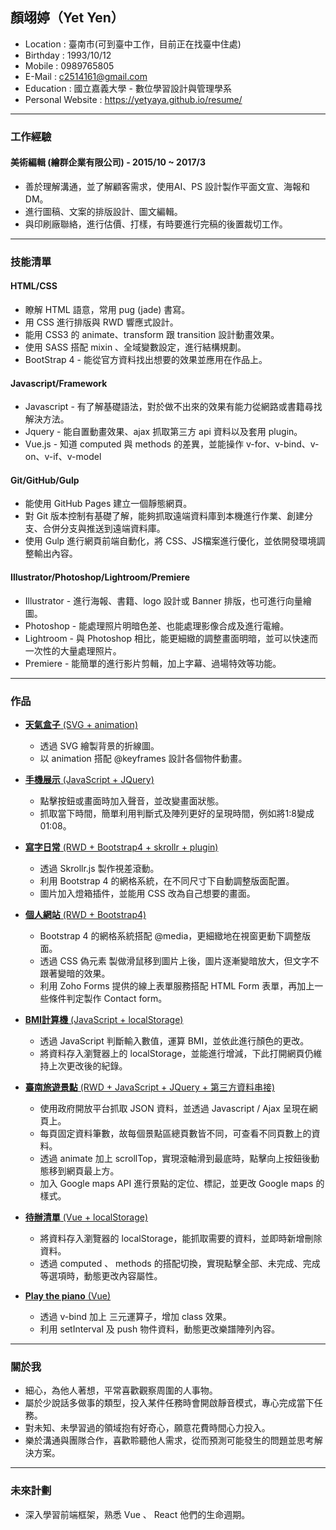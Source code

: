 ## 顏翊婷（Yet Yen）

- Location : 臺南市(可到臺中工作，目前正在找臺中住處)
- Birthday : 1993/10/12
- Mobile : 0989765805
- E-Mail : c2514161@gmail.com
- Education : 國立嘉義大學 - 數位學習設計與管理學系
- Personal Website : <a href="https://yetyaya.github.io/resume/" target="_blank"> https://yetyaya.github.io/resume/</a>

<hr>

### 工作經驗

#### 美術編輯 (繪群企業有限公司) - 2015/10 ~ 2017/3

* 善於理解溝通，並了解顧客需求，使用AI、PS 設計製作平面文宣、海報和DM。
* 進行圖稿、文案的排版設計、圖文編輯。
* 與印刷廠聯絡，進行估價、打樣，有時要進行完稿的後置裁切工作。

<hr>

### 技能清單

#### HTML/CSS

* 瞭解 HTML 語意，常用 pug (jade) 書寫。
* 用 CSS 進行排版與 RWD 響應式設計。
* 能用 CSS3 的 animate、transform 跟 transition 設計動畫效果。
* 使用 SASS 搭配 mixin 、全域變數設定，進行結構規劃。
* BootStrap 4 - 能從官方資料找出想要的效果並應用在作品上。
 
#### Javascript/Framework

* Javascript - 有了解基礎語法，對於做不出來的效果有能力從網路或書籍尋找解決方法。
* Jquery - 能自置動畫效果、ajax 抓取第三方 api 資料以及套用 plugin。
* Vue.js - 知道 computed 與 methods 的差異，並能操作 v-for、v-bind、v-on、v-if、v-model

#### Git/GitHub/Gulp

* 能使用 GitHub Pages 建立一個靜態網頁。
* 對 Git 版本控制有基礎了解，能夠抓取遠端資料庫到本機進行作業、創建分支、合併分支與推送到遠端資料庫。
* 使用 Gulp 進行網頁前端自動化，將 CSS、JS檔案進行優化，並依開發環境調整輸出內容。

#### Illustrator/Photoshop/Lightroom/Premiere
* Illustrator - 進行海報、書籍、logo 設計或 Banner 排版，也可進行向量繪圖。
* Photoshop - 能處理照片明暗色差、也能處理影像合成及進行電繪。
* Lightroom - 與 Photoshop 相比，能更細緻的調整畫面明暗，並可以快速而一次性的大量處理照片。
* Premiere - 能簡單的進行影片剪輯，加上字幕、過場特效等功能。

<hr>

### 作品

* <a href="https://yetyaya.github.io/weatherbox/" target="_blank"><B>天氣盒子</B> (SVG + animation)</a> <BR>
  - 透過 SVG 繪製背景的折線圖。
  - 以 animation 搭配 @keyframes 設計各個物件動畫。
  
* <a href="https://yetyaya.github.io/iphonedemo/" target="_blank"><B>手機展示</B> (JavaScript + JQuery)</a> <BR>
  - 點擊按鈕或畫面時加入聲音，並改變畫面狀態。
  - 抓取當下時間，簡單利用判斷式及陣列更好的呈現時間，例如將1:8變成01:08。
  
* <a href="https://yetyaya.github.io/writedaily/" target="_blank"><B>寫字日常</B> (RWD + Bootstrap4 + skrollr + plugin)</a> <BR>
  - 透過 Skrollr.js 製作視差滾動。
  - 利用 Bootstrap 4 的網格系統，在不同尺寸下自動調整版面配置。
  - 圖片加入燈箱插件，並能用 CSS 改為自己想要的畫面。
  
* <a href="https://yetyaya.github.io/resume/" target="_blank"><B>個人網站</B> (RWD + Bootstrap4)</a> <BR>
  - Bootstrap 4 的網格系統搭配 @media，更細緻地在視窗更動下調整版面。
  - 透過 CSS 偽元素 製做滑鼠移到圖片上後，圖片逐漸變暗放大，但文字不跟著變暗的效果。
  - 利用 Zoho Forms 提供的線上表單服務搭配 HTML Form 表單，再加上一些條件判定製作 Contact form。
  
* <a href="https://yetyaya.github.io/BMIcalculator/" target="_blank"><B>BMI計算機</B> (JavaScript + localStorage)</a> <BR>
  - 透過 JavaScript 判斷輸入數值，運算 BMI，並依此進行顏色的更改。
  - 將資料存入瀏覽器上的 localStorage，並能進行增減，下此打開網頁仍維持上次更改後的紀錄。
  
* <a href="https://yetyaya.github.io/tainantourist/" target="_blank"><B>臺南旅遊景點</B> (RWD + JavaScript + JQuery + 第三方資料串接)</a> <BR>
  - 使用政府開放平台抓取 JSON 資料，並透過 Javascript / Ajax 呈現在網頁上。
  - 每頁固定資料筆數，故每個景點區總頁數皆不同，可查看不同頁數上的資料。
  - 透過 animate 加上 scrollTop，實現滾軸滑到最底時，點擊向上按鈕後動態移到網頁最上方。
  - 加入 Google maps API 進行景點的定位、標記，並更改 Google maps 的樣式。
  
* <a href="https://yetyaya.github.io/todolist/" target="_blank"><B>待辦清單</B> (Vue + localStorage)</a> <BR>
  - 將資料存入瀏覽器的 localStorage，能抓取需要的資料，並即時新增刪除資料。
  - 透過 computed 、 methods 的搭配切換，實現點擊全部、未完成、完成等選項時，動態更改內容屬性。
  
* <a href="https://yetyaya.github.io/playthepiano/" target="_blank"><B>Play the piano</B> (Vue)</a> <BR>
  - 透過 v-bind 加上 三元運算子，增加 class 效果。
  - 利用 setInterval 及 push 物件資料，動態更改樂譜陣列內容。

<hr>

### 關於我

* 細心，為他人著想，平常喜歡觀察周圍的人事物。
* 屬於少說話多做事的類型，投入某件任務時會開啟靜音模式，專心完成當下任務。
* 對未知、未學習過的領域抱有好奇心，願意花費時間心力投入。
* 樂於溝通與團隊合作，喜歡聆聽他人需求，從而預測可能發生的問題並思考解決方案。

<hr>

### 未來計劃
* 深入學習前端框架，熟悉 Vue 、 React 他們的生命週期。
